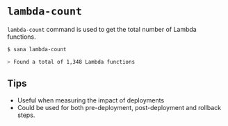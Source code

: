 # `lambda-count`

`lambda-count` command is used to get the total number of Lambda functions.

```sh
$ sana lambda-count

> Found a total of 1,348 Lambda functions
```

## Tips

- Useful when measuring the impact of deployments
- Could be used for both pre-deployment, post-deployment and rollback steps.
